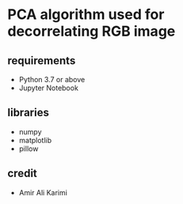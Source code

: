 # PCA algorithm used for decorrelating RGB image

## requirements

- Python 3.7 or above
- Jupyter Notebook

## libraries

- numpy
- matplotlib
- pillow

## credit

- Amir Ali Karimi